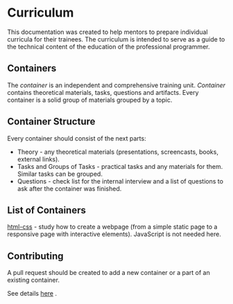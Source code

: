 # Curriculum

This documentation was created to help mentors to prepare individual 
curricula for their trainees. The curriculum is intended to serve as a
guide to the technical content of the education of the professional
programmer.

## Containers

The *container* is an independent and comprehensive training unit.
*Container* contains theoretical materials, tasks, questions and
artifacts. Every container is a solid group of materials grouped by a
topic. 

## Container Structure

Every container should consist of the next parts: 

- Theory - any theoretical materials (presentations, screencasts, books,
  external links).
- Tasks and Groups of Tasks - practical tasks and any materials for them. 
  Similar tasks can be grouped.
- Questions - check list for the internal interview and a list of
  questions to ask after the container was finished.
  
## List of Containers

[html-css](./containers/html-css/readme.md) - study how to create a
webpage (from a simple static page to a responsive page with interactive
elements). JavaScript is not needed here.

## Contributing

A pull request should be created to add a new container or a part of an
existing container.

See details [here](./contributing.md) .



